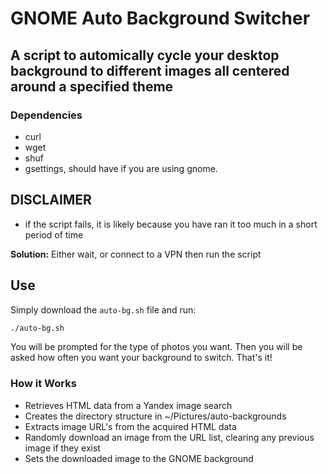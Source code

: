 # GNOME Auto Background Switcher

## A script to automically cycle your desktop background to different images all centered around a specified theme

### Dependencies
- curl
- wget
- shuf
- gsettings, should have if you are using gnome.

## DISCLAIMER
- if the script fails, it is likely because you have ran it too much in a short period of time

**Solution:** Either wait, or connect to a VPN then run the script

## Use
Simply download the `auto-bg.sh` file and run:
```bash
./auto-bg.sh
```

You will be prompted for the type of photos you want.
Then you will be asked how often you want your background to switch.
That's it!

### How it Works
- Retrieves HTML data from a Yandex image search
- Creates the directory structure in ~/Pictures/auto-backgrounds
- Extracts image URL's from the acquired HTML data
- Randomly download an image from the URL list, clearing any previous image if they exist
- Sets the downloaded image to the GNOME background
